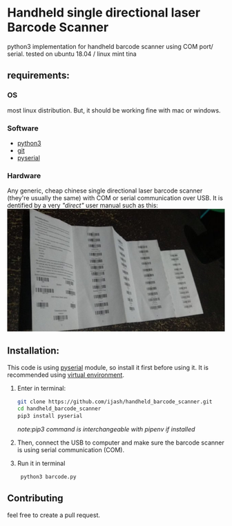 # Handheld single directional laser Barcode Scanner

python3 implementation for handheld barcode scanner using COM port/ serial.
tested on ubuntu 18.04 / linux mint tina
## requirements:
### OS
most linux distribution. But, it should be working fine with mac or windows.
### Software
- [python3](https://www.python.org/)
- [git](https://git-scm.com/)
- [pyserial](https://pypi.org/project/pyserial/)
### Hardware
  Any generic, cheap chinese single directional laser barcode scanner (they're usually the same) with COM or serial communication over USB. 
  It is dentified by a very _"direct"_ user manual such as this:
  ![alt text](maunal_preview.jpg "manual preview")
  
## Installation:
This code is using [pyserial](https://pypi.org/project/pyserial/) module, so install it first before using it. It is recommended using [virtual environment](https://docs.python.org/3/tutorial/venv.html).  
1. Enter in terminal:
    ```bash
    git clone https://github.com/ijash/handheld_barcode_scanner.git
    cd handheld_barcode_scanner
    pip3 install pyserial
    ```
    _note:pip3 command is interchangeable with pipenv if installed_  
  
2. Then, connect the USB to computer and make sure the barcode scanner is using serial communication (COM).
3. Run it in terminal
    ```bash
     python3 barcode.py
    ```

## Contributing
feel free to create a pull request.
